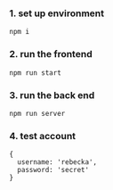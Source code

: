### 1. set up environment

```
npm i
```

### 2. run the frontend

```
npm run start
```

### 3. run the back end

```
npm run server
```

### 4. test account

```
{
  username: 'rebecka',
  password: 'secret'
}
```